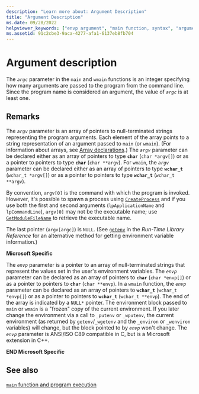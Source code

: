 ```yaml
---
description: "Learn more about: Argument Description"
title: "Argument Description"
ms.date: 09/28/2022
helpviewer_keywords: ["envp argument", "main function, syntax", "arguments [C++], for main function", "argv argument", "argc argument"]
ms.assetid: 91c2cbe3-9aca-4277-afa1-6137eb8fb704
---
```

# Argument description

The *`argc`* parameter in the `main` and `wmain` functions is an integer specifying how many arguments are passed to the program from the command line. Since the program name is considered an argument, the value of *`argc`* is at least one.

## Remarks

The *`argv`* parameter is an array of pointers to null-terminated strings representing the program arguments. Each element of the array points to a string representation of an argument passed to `main` (or `wmain`). (For information about arrays, see [Array declarations](../c-language/array-declarations.md).) The *`argv`* parameter can be declared either as an array of pointers to type **`char`** (`char *argv[]`) or as a pointer to pointers to type **`char`** (`char **argv`). For `wmain`, the *`argv`* parameter can be declared either as an array of pointers to type **`wchar_t`** (`wchar_t *argv[]`) or as a pointer to pointers to type **`wchar_t`** (`wchar_t **argv`).

By convention, `argv[0]` is the command with which the program is invoked.  However, it's possible to spawn a process using [`CreateProcess`](/windows/win32/api/processthreadsapi/nf-processthreadsapi-createprocessw) and if you use both the first and second arguments (`lpApplicationName` and `lpCommandLine`), `argv[0]` may not be the executable name; use [`GetModuleFileName`](/windows/win32/api/libloaderapi/nf-libloaderapi-getmodulefilenamew) to retrieve the executable name.

The last pointer (`argv[argc]`) is `NULL`. (See [`getenv`](../c-runtime-library/reference/getenv-wgetenv.md) in the *Run-Time Library Reference* for an alternative method for getting environment variable information.)

**Microsoft Specific**

The *`envp`* parameter is a pointer to an array of null-terminated strings that represent the values set in the user's environment variables. The *`envp`* parameter can be declared as an array of pointers to **`char`** (`char *envp[]`) or as a pointer to pointers to **`char`** (`char **envp`). In a `wmain` function, the *`envp`* parameter can be declared as an array of pointers to **`wchar_t`** (`wchar_t *envp[]`) or as a pointer to pointers to **`wchar_t`** (`wchar_t **envp`). The end of the array is indicated by a `NULL*` pointer. The environment block passed to `main` or `wmain` is a "frozen" copy of the current environment. If you later change the environment via a call to `_putenv` or `_wputenv`, the current environment (as returned by `getenv`/`_wgetenv` and the `_environ` or `_wenviron` variables) will change, but the block pointed to by *`envp`* won't change. The *`envp`* parameter is ANSI/ISO C89 compatible in C, but is a Microsoft extension in C++.

**END Microsoft Specific**

## See also

[`main` function and program execution](../c-language/main-function-and-program-execution.md)
